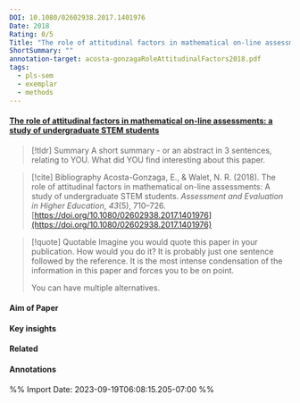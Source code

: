 ```yaml
---
DOI: 10.1080/02602938.2017.1401976
Date: 2018
Rating: 0/5
Title: "The role of attitudinal factors in mathematical on-line assessments: a study of undergraduate STEM students"
ShortSummary: ""
annotation-target: acosta-gonzagaRoleAttitudinalFactors2018.pdf
tags:
  - pls-sem
  - exemplar
  - methods
---
```



#### [The role of attitudinal factors in mathematical on-line assessments: a study of undergraduate STEM students](acosta-gonzagaRoleAttitudinalFactors2018.pdf)




> [!tldr] Summary
> A short summary - or an abstract in 3 sentences, relating to YOU. What did YOU find interesting about this paper. 

> [!cite] Bibliography
>Acosta-Gonzaga, E., & Walet, N. R. (2018). The role of attitudinal factors in mathematical on-line assessments: A study of undergraduate STEM students. _Assessment and Evaluation in Higher Education_, _43_(5), 710–726. [https://doi.org/10.1080/02602938.2017.1401976](https://doi.org/10.1080/02602938.2017.1401976)

> [!quote] Quotable
> Imagine you would quote this paper in your publication. How would you do it? It is probably just one sentence followed by the reference. It is the most intense condensation of the information in this paper and forces you to be on point. 
> 
> You can have multiple alternatives. 


#### Aim of Paper


#### Key insights 


#### Related

#### Annotations





%% Import Date: 2023-09-19T06:08:15.205-07:00 %%
